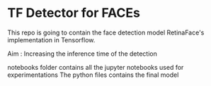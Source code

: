 # TF Detector for FACEs

This repo is going to contain the face detection model RetinaFace's implementation in Tensorflow. 

Aim : Increasing the inference time of the detection

notebooks folder contains all the jupyter notebooks used for experimentations
The python files contains the final model 